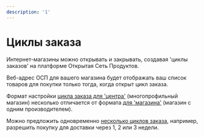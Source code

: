 ```yaml
---
description: '1'
---
```


# Циклы заказа

Интернет-магазины можно открывать и закрывать, создавая 'циклы заказов' на платформе Открытая Сеть Продуктов.

Веб-адрес ОСП для вашего магазина будет отображать ваш список товаров для покупки только тогда, когда открыт цикл заказа.

Формат настройки [цикла заказа для 'центра'](order-cycles-for-hubs.md) \(многопрофильный магазин\) несколько отличается от формата [для 'магазина'](order-cycles-for-producers.md) \(магазин с одним производителем\).

Можно предложить одновременно [несколько циклов заказа](opening-more-than-one-order-cycle.md), например, разрешить покупку для доставки через 1, 2 или 3 недели.

